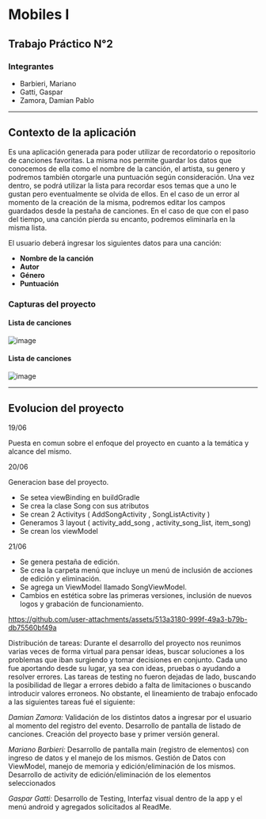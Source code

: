 # **Mobiles I**
 
## **Trabajo Práctico N°2** 

### **Integrantes**
- Barbieri, Mariano  
- Gatti, Gaspar 
- Zamora, Damian Pablo

---

## **Contexto de la aplicación**

Es una aplicación generada para poder utilizar de recordatorio o repositorio de canciones favoritas.
La misma nos permite guardar los datos que conocemos de ella como el nombre de la canción, el artista, su genero y podremos también
otorgarle una puntuación según consideración.
Una vez dentro, se podrá utilizar la lista para recordar esos temas que a uno le gustan pero eventualmente se olvida de ellos.
En el caso de un error al momento de la creación de la misma, podremos editar los campos guardados desde la pestaña de canciones.
En el caso de que con el paso del tiempo, una canción pierda su encanto, podremos eliminarla en la misma lista.

El usuario deberá ingresar los siguientes datos para una canción:
- **Nombre de la canción**
- **Autor**
- **Género**
- **Puntuación**

### **Capturas del proyecto**

#### **Lista de canciones**

![image](https://github.com/user-attachments/assets/efcb1256-5faa-455d-97bb-b2a9656418a4)

#### **Lista de canciones**

![image](https://github.com/user-attachments/assets/ae2d4523-120c-49cf-bdf7-cfab3b87140f)

---

## **Evolucion del proyecto**

19/06

Puesta en comun sobre el enfoque del proyecto en cuanto a la temática y alcance del mismo. 

20/06

Generacion base del proyecto.
- Se setea viewBinding en buildGradle
- Se crea la clase Song con sus atributos
- Se crean 2 Activitys ( AddSongActivity , SongListActivity ) 
- Generamos 3 layout ( activity_add_song , activity_song_list, item_song)
- Se crean los viewModel

21/06

- Se genera pestaña de edición.
- Se crea la carpeta menú que incluye un menú de inclusión de acciones de edición y eliminación.
- Se agrega un ViewModel llamado SongViewModel.
- Cambios en estética sobre las primeras versiones, inclusión de nuevos logos y grabación de funcionamiento.

https://github.com/user-attachments/assets/513a3180-999f-49a3-b79b-db75560bf49a

Distribución de tareas:
Durante el desarrollo del proyecto nos reunimos varias veces de forma virtual para pensar ideas, buscar soluciones a los problemas que iban surgiendo y tomar decisiones en conjunto. Cada uno fue aportando desde su lugar, ya sea con ideas, pruebas o ayudando a resolver errores.
Las tareas de testing no fueron dejadas de lado, buscando la posibilidad de llegar a errores debido a falta de limitaciones o buscando introducir valores erroneos.
No obstante, el lineamiento de trabajo enfocado a las siguientes tareas fué el siguiente:

*Damian Zamora:* Validación de los distintos datos a ingresar por el usuario al momento del registro del evento. Desarrollo de pantalla de listado de canciones. Creación del proyecto base y primer versión general.

*Mariano Barbieri:* Desarrollo de pantalla main (registro de elementos) con ingreso de datos y el manejo de los mismos. Gestión de Datos con ViewModel, manejo de memoria y edición/eliminación de los mismos. Desarrollo de activity de edición/eliminación de los elementos seleccionados

*Gaspar Gatti:* Desarrollo de Testing, Interfaz visual dentro de la app y el menú android y agregados solicitados al ReadMe.

